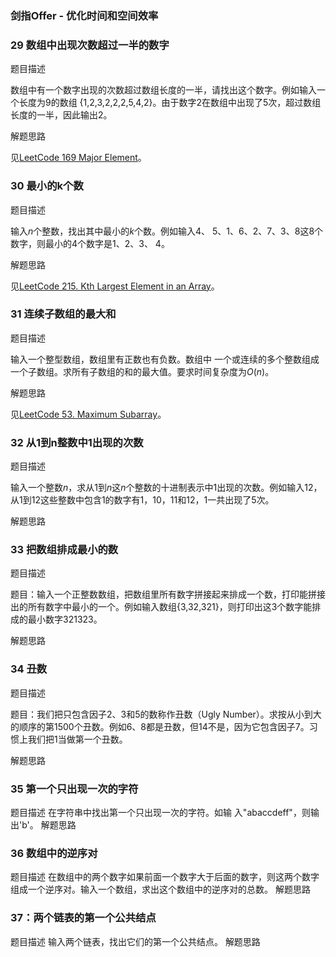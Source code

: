 ### **剑指Offer - 优化时间和空间效率**

### 29 数组中出现次数超过⼀半的数字
<hh>题目描述</hh>

数组中有⼀个数字出现的次数超过数组长度的⼀半，请找出这个数字。例如输⼊⼀个长度为9的数组 {1,2,3,2,2,2,5,4,2}。由于数字2在数组中出现了5次，超过数组长度的⼀半，因此输出2。

<hh>解题思路</hh>

见[LeetCode 169 Major Element](https://techlarry.github.io/wiki/Leetcode/169.%20Majority%20Element/)。

### 30 最⼩的k个数

<hh>题目描述</hh>

输⼊$n$个整数，找出其中最⼩的$k$个数。例如输⼊4、 5、1、6、2、7、3、8这8个数字，则最⼩的4个数字是1、2、3、 4。

<hh>解题思路</hh>

见[LeetCode 215. Kth Largest Element in an Array]( https://techlarry.github.io/wiki/Leetcode/215.%20Kth%20Largest%20Element%20in%20an%20Array/)。

### 31 连续⼦数组的最⼤和
<hh>题目描述</hh>

输⼊⼀个整型数组，数组⾥有正数也有负数。数组中 ⼀个或连续的多个整数组成⼀个⼦数组。求所有⼦数组的和的最⼤值。要求时间复杂度为$O(n)$。

<hh>解题思路</hh>

见[LeetCode 53. Maximum Subarray](https://techlarry.github.io/wiki/Leetcode/53.%20Maximum%20Subarray/)。

### 32 从1到n整数中1出现的次数

<hh>题目描述</hh>

输⼊⼀个整数$n$，求从1到$n$这$n$个整数的⼗进制表⽰中1出现的次数。例如输⼊12，从1到12这些整数中包含1的数字有1，10，11和12，1⼀共出现了5次。

<hh>解题思路</hh>


### 33 把数组排成最⼩的数

<hh>题目描述</hh>

题⽬：输⼊⼀个正整数数组，把数组⾥所有数字拼接起来排成⼀个数，打印能拼接出的所有数字中最⼩的⼀个。例如输⼊数组{3,32,321}，则打印出这3个数字能排成的最⼩数字321323。

<hh>解题思路</hh>

### 34 丑数
<hh>题目描述</hh>

题⽬：我们把只包含因⼦2、3和5的数称作丑数（Ugly Number）。求按从⼩到⼤的顺序的第1500个丑数。例如6、8都是丑数，但14不是，因为它包含因⼦7。习惯上我们把1当做第⼀个丑数。

<hh>解题思路</hh>


### 35 第⼀个只出现⼀次的字符
<hh>题目描述</hh>
在字符串中找出第⼀个只出现⼀次的字符。如输 ⼊"abaccdeff"，则输出'b'。
<hh>解题思路</hh>
### 36 数组中的逆序对
<hh>题目描述</hh>
在数组中的两个数字如果前⾯⼀个数字⼤于后⾯的数字，则这两个数字组成⼀个逆序对。输⼊⼀个数组，求出这个数组中的逆序对的总数。
<hh>解题思路</hh>
### 37：两个链表的第⼀个公共结点
<hh>题目描述</hh>
输⼊两个链表，找出它们的第⼀个公共结点。
<hh>解题思路</hh>
